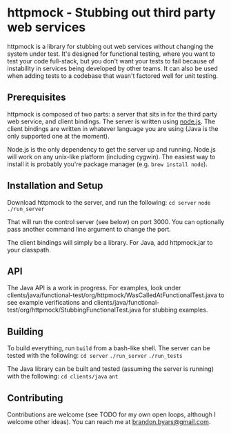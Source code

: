 # httpmock - Stubbing out third party web services

httpmock is a library for stubbing out web services without changing the system under test.  It's designed for functional testing, where you want to test your code full-stack, but you don't want your tests to fail because of instability in services being developed by other teams.  It can also be used when adding tests to a codebase that wasn't factored well for unit testing.

## Prerequisites

httpmock is composed of two parts: a server that sits in for the third party web service, and client bindings.  The server is written using [node.js](http://nodejs.org/).  The client bindings are written in whatever language you are using (Java is the only supported one at the moment).

Node.js is the only dependency to get the server up and running.  Node.js will work on any unix-like platform (including cygwin).  The easiest way to install it is probably you're package manager (e.g. `brew install node`).

## Installation and Setup

Download httpmock to the server, and run the following:
`cd server`
`node ./run_server`

That will run the control server (see below) on port 3000.  You can optionally pass another command line argument to change the port.

The client bindings will simply be a library.  For Java, add httpmock.jar to your classpath.

## API

The Java API is a work in progress.  For examples, look under clients/java/functional-test/org/httpmock/WasCalledAtFunctionalTest.java to see example verifications and clients/java/functional-test/org/httpmock/StubbingFunctionalTest.java for stubbing examples.

## Building

To build everything, run `build` from a bash-like shell.  The server can be tested with the following:
`cd server`
`./run_server`
`./run_tests`

The Java library can be built and tested (assuming the server is running) with the following:
`cd clients/java`
`ant`

## Contributing

Contributions are welcome (see TODO for my own open loops, although I welcome other ideas).  You can reach me at brandon.byars@gmail.com.
